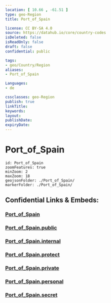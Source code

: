 ```yaml
---
location: [ 10.66 , -61.51 ] 
type: geo-Region
title: Port_of_Spain

license: CC BY-SA 4.0
source: https://datahub.io/core/country-codes
isDeleted: false
isReadOnly: false
draft: false
confidential: public

tags:
- geo/Country/Region
aliases:
- Port_of_Spain

Languages:
- de

cssclasses: geo-Region
publish: true
linkTitle: 
keywords: 
layout: 
publishDate: 
expiryDate: 
---
```


# Port_of_Spain

```leaflet
id: Port_of_Spain
zoomFeatures: true 
minZoom: 2 
maxZoom: 18
geojsonFolder: ./Port_of_Spain/
markerFolder: ./Port_of_Spain/
```


## Confidential Links & Embeds: 

### [Port_of_Spain](/_Standards/Earth/Continent/America~Caribbean/Trinidad_and_Tobago~Islands/Regions~Trinidad-Tobago/Port_of_Spain.md) 

### [Port_of_Spain.public](/_public/Earth/Continent/America~Caribbean/Trinidad_and_Tobago~Islands/Regions~Trinidad-Tobago/Port_of_Spain.public.md) 

### [Port_of_Spain.internal](/_internal/Earth/Continent/America~Caribbean/Trinidad_and_Tobago~Islands/Regions~Trinidad-Tobago/Port_of_Spain.internal.md) 

### [Port_of_Spain.protect](/_protect/Earth/Continent/America~Caribbean/Trinidad_and_Tobago~Islands/Regions~Trinidad-Tobago/Port_of_Spain.protect.md) 

### [Port_of_Spain.private](/_private/Earth/Continent/America~Caribbean/Trinidad_and_Tobago~Islands/Regions~Trinidad-Tobago/Port_of_Spain.private.md) 

### [Port_of_Spain.personal](/_personal/Earth/Continent/America~Caribbean/Trinidad_and_Tobago~Islands/Regions~Trinidad-Tobago/Port_of_Spain.personal.md) 

### [Port_of_Spain.secret](/_secret/Earth/Continent/America~Caribbean/Trinidad_and_Tobago~Islands/Regions~Trinidad-Tobago/Port_of_Spain.secret.md)

